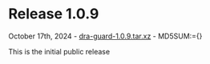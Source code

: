 # Release 1.0.9

October 17th, 2024 -
[dra-guard-1.0.9.tar.xz](/software/dra-guard-1.0.9.tar.xz) -
MD5SUM:={}

This is the initial public release


